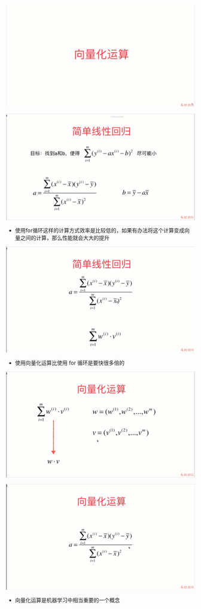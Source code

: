![1567510741934](assets/1567510741934.png)

![1567510770803](assets/1567510770803.png)

- 使用for循环这样的计算方式效率是比较低的，如果有办法将这个计算变成向量之间的计算，那么性能就会大大的提升

![1567511043431](assets/1567511043431.png)

- 使用向量化运算比使用 for 循环是要快很多倍的

![1567511599750](assets/1567511599750.png)

![1567511738530](assets/1567511738530.png)

- 向量化运算是机器学习中相当重要的一个概念